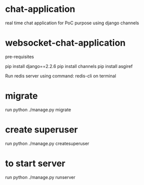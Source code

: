 # chat-application
real time chat application for PoC purpose using django channels


# websocket-chat-application


pre-requisites


pip install django==2.2.6
pip install channels
pip install asgiref


Run redis server using command: redis-cli on terminal

# migrate 
run python ./manage.py migrate

# create superuser
run python ./manage.py createsuperuser

# to start server
run python ./manage.py runserver
